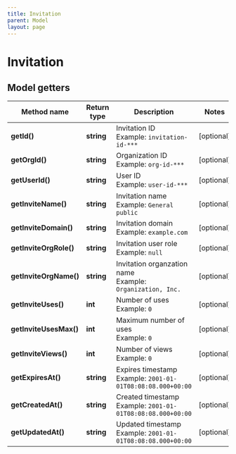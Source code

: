 ```yaml
---
title: Invitation
parent: Model
layout: page
---
```


# Invitation

## Model getters

Method name | Return type | Description | Notes
------------ | ------------- | ------------- | -------------
**getId()** | **string** | Invitation ID <br>Example: `invitation-id-***` | [optional]
**getOrgId()** | **string** | Organization ID <br>Example: `org-id-***` | [optional]
**getUserId()** | **string** | User ID <br>Example: `user-id-***` | [optional]
**getInviteName()** | **string** | Invitation name <br>Example: `General public` | [optional]
**getInviteDomain()** | **string** | Invitation domain <br>Example: `example.com` | [optional]
**getInviteOrgRole()** | **string** | Invitation user role <br>Example: `null` | [optional]
**getInviteOrgName()** | **string** | Invitation organzation name <br>Example: `Organization, Inc.` | [optional]
**getInviteUses()** | **int** | Number of uses <br>Example: `0` | [optional]
**getInviteUsesMax()** | **int** | Maximum number of uses <br>Example: `0` | [optional]
**getInviteViews()** | **int** | Number of views <br>Example: `0` | [optional]
**getExpiresAt()** | **string** | Expires timestamp <br>Example: `2001-01-01T08:08:08.000+00:00` | [optional]
**getCreatedAt()** | **string** | Created timestamp <br>Example: `2001-01-01T08:08:08.000+00:00` | [optional]
**getUpdatedAt()** | **string** | Updated timestamp <br>Example: `2001-01-01T08:08:08.000+00:00` | [optional]

